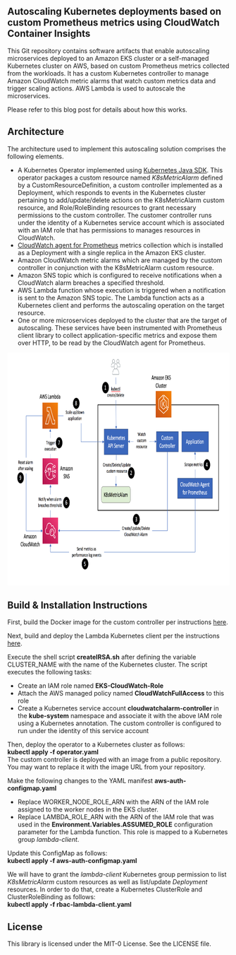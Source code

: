 ## Autoscaling Kubernetes deployments based on custom Prometheus metrics using CloudWatch Container Insights

This Git repository contains software artifacts that enable autoscaling microservices deployed to an Amazon EKS cluster or a self-managed Kubernetes cluster on AWS, based on custom Prometheus metrics collected from the workloads. It has a custom Kubernetes controller to manage Amazon CloudWatch metric alarms that watch custom metrics data and trigger scaling actions. AWS Lambda is used to autoscale the microservices.

Please refer to this blog post for details about how this works.

## Architecture
The architecture used to implement this autoscaling solution comprises the following elements.

<ul>
<li>
A Kubernetes Operator implemented using <a href="https://github.com/kubernetes-client/java">Kubernetes Java SDK</a>. This operator packages a custom resource named <i>K8sMetricAlarm</i> defined by a CustomResourceDefinition, a custom controller implemented as a Deployment, which responds to events in the Kubernetes cluster pertaining to add/update/delete actions on the K8sMetricAlarm custom resource, and Role/RoleBinding resources to grant necessary permissions to the custom controller. The customer controller runs under the identity of a Kubernetes service account which is associated with an IAM role that has permissions to manages resources in CloudWatch.
</li>
<li>
<a href="https://docs.aws.amazon.com/AmazonCloudWatch/latest/monitoring/ContainerInsights-Prometheus-Setup.html">CloudWatch agent for Prometheus</a> metrics collection which is installed as a Deployment with a single replica in the Amazon EKS cluster.
</li>
<li>
Amazon CloudWatch metric alarms which are managed by the custom controller in conjunction with the K8sMetricAlarm custom resource.
</li>
<li>
Amazon SNS topic which is configured to receive notifications when a CloudWatch alarm breaches a specified threshold.
</li>
<li>
AWS Lambda function whose execution is triggered when a notification is sent to the Amazon SNS topic. The Lambda function acts as a Kubernetes client and performs the autoscaling operation on the target resource.
</li>
<li>
One or more microservices deployed to the cluster that are the target of autoscaling. These services have been instrumented with Prometheus client library to collect application-specific metrics and expose them over HTTP, to be read by the CloudWatch agent for Prometheus.
</li>
</ul>

<img class="wp-image-1960 size-full" src="images/Architecture.png" alt="Autoscaling architecture" width="854" height="527" />

## Build & Installation Instructions

First, build the Docker image for the custom controller per instructions <a href="https://github.com/aws-samples/k8s-cloudwatch-operator/blob/main/cloudwatch-controller">here</a>.

Next, build and deploy the Lambda Kubernetes client per the instructions <a href="https://github.com/aws-samples/k8s-cloudwatch-operator/blob/main/cloudwatch-lambda">here</a>.

Execute the shell script <b>createIRSA.sh</b> after defining the variable CLUSTER_NAME with the name of the Kubernetes cluster. The script executes the following tasks:
<ul>
<li>Create an IAM role named <b>EKS-CloudWatch-Role</b></li>
<li>Attach the AWS managed policy named <b>CloudWatchFullAccess</b> to this role</li>
<li>Create a Kubernetes service account <b>cloudwatchalarm-controller</b> in the <b>kube-system</b> namespace and associate it with the above IAM role using a Kubernetes annotation. The custom controller is configured to run under the identity of this service account</li>
</ul>

Then, deploy the operator to a Kubernetes cluster as follows:<br/>
<b>kubectl apply -f operator.yaml</b><br/>
The custom controller is deployed with an image from a public repository. You may want to replace it with the image URL from your repository.

Make the following changes to the YAML manifest <b>aws-auth-configmap.yaml</b>
<ul>
<li>Replace WORKER_NODE_ROLE_ARN with the ARN of the IAM role assigned to the worker nodes in the EKS cluster.</li>
<li>Replace LAMBDA_ROLE_ARN with the ARN of the IAM role that was used in the <b>Environment.Variables.ASSUMED_ROLE</b> configuration parameter for the Lambda function. This role is mapped to a Kubernetes group <i>lambda-client</i>.
</ul>

Update this ConfigMap as follows:<br/>
<b>kubectl apply -f aws-auth-configmap.yaml</b> 

We will have to grant the *lambda-client* Kubernetes group permission to list *K8sMetricAlarm* custom resources as well as list/update *Deployment* resources. In order to do that, create a Kubernetes ClusterRole and ClusterRoleBinding as follows:</br>
<b>kubectl apply -f rbac-lambda-client.yaml</b>

## License

This library is licensed under the MIT-0 License. See the LICENSE file.

